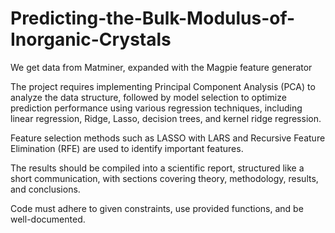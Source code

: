 # Predicting-the-Bulk-Modulus-of-Inorganic-Crystals

We get data from Matminer, expanded with the Magpie feature generator

The project requires implementing Principal Component Analysis (PCA) to analyze the data structure, followed by model selection to optimize prediction performance using various regression techniques, including linear regression, Ridge, Lasso, decision trees, and kernel ridge regression. 

Feature selection methods such as LASSO with LARS and Recursive Feature Elimination (RFE) are used to identify important features. 

The results should be compiled into a scientific report, structured like a short communication, with sections covering theory, methodology, results, and conclusions. 

Code must adhere to given constraints, use provided functions, and be well-documented.
